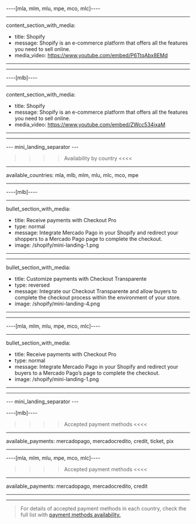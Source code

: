 ----[mla, mlm, mlu, mpe, mco, mlc]----

---
content_section_with_media: 
 - title: Shopify
 - message: Shopify is an e-commerce platform that offers all the features you need to sell online.
 - media_video: https://www.youtube.com/embed/P6TtqAbx8EMd
---

------------

----[mlb]----

---
content_section_with_media: 
 - title: Shopify
 - message: Shopify is an e-commerce platform that offers all the features you need to sell online.
 - media_video: https://www.youtube.com/embed/ZWcc534ixaM
---

------------


--- mini_landing_separator ---

>>>> Availability by country <<<<
---
available_countries: mla, mlb, mlm, mlu, mlc, mco, mpe

---

----[mlb]----

---
bullet_section_with_media: 
 - title: Receive payments with Checkout Pro
 - type: normal
 - message: Integrate Mercado Pago in your Shopify and redirect your shoppers to a Mercado Pago page to complete the checkout.
 - image: /shopify/mini-landing-1.png
---

---
bullet_section_with_media: 
 - title: Customize payments with Checkout Transparente
 - type: reversed
 - message: Integrate our Checkout Transparente and allow buyers to complete the checkout process within the environment of your store.
 - image: /shopify/mini-landing-4.png
---

------------

----[mla, mlm, mlu, mpe, mco, mlc]----

---
bullet_section_with_media: 
 - title: Receive payments with Checkout Pro
 - type: normal
 - message: Integrate Mercado Pago in your Shopify and redirect your buyers to a Mercado Pago’s page to complete the checkout.
 - image: /shopify/mini-landing-1.png
---

------------

--- mini_landing_separator ---

----[mlb]----

>>>> Accepted payment methods <<<<
---
available_payments: mercadopago, mercadocredito, credit, ticket, pix

------------

----[mla, mlm, mlu, mpe, mco, mlc]----

>>>> Accepted payment methods <<<<
---
available_payments: mercadopago, mercadocredito, credit

------------

---
> For details of accepted payment methods in each country, check the full list with [payment methods availability.](/developers/en/docs/sales-processing/payment-methods)